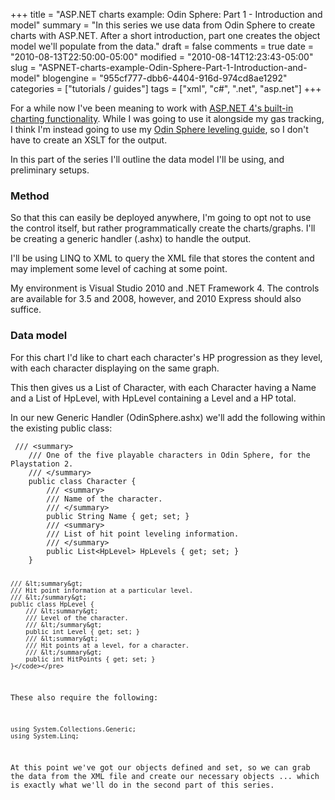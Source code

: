 +++
title = "ASP.NET charts example: Odin Sphere: Part 1 - Introduction and model"
summary = "In this series we use data from Odin Sphere to create charts with ASP.NET. After a short introduction, part one creates the object model we'll populate from the data."
draft = false
comments = true
date = "2010-08-13T22:50:00-05:00"
modified = "2010-08-14T12:23:43-05:00"
slug = "ASPNET-charts-example-Odin-Sphere-Part-1-Introduction-and-model"
blogengine = "955cf777-dbb6-4404-916d-974cd8ae1292"
categories = ["tutorials / guides"]
tags = ["xml", "c#", ".net", "asp.net"]
+++

<p>For a while now I've been meaning to work with <a rel="external" href="http://weblogs.asp.net/scottgu/archive/2010/02/07/built-in-charting-controls-vs-2010-and-net-4-series.aspx">ASP.NET 4's built-in charting functionality</a>. While I was going to use it alongside my gas tracking, I think I'm instead going to use my <a rel="external download" href="http://jamesrskemp.com/files/OdinSphere.xml">Odin Sphere leveling guide</a>, so I don't have to create an XSLT for the output.</p>
<p>In this part of the series I'll outline the data model I'll be using, and preliminary setups.</p>
<h3>Method</h3>
<p>So that this can easily be deployed anywhere, I'm going to opt not to use the control itself, but rather programmatically create the charts/graphs. I'll be&nbsp;creating a generic handler (.ashx) to handle the output.</p>
<p>I'll be using LINQ to XML to query the XML file that stores the content and may implement some level of caching at some point.</p>
<p>My environment is Visual Studio 2010 and .NET Framework 4. The controls are available for 3.5 and 2008, however, and 2010 Express should also suffice.</p>
<h3>Data model</h3>
<p>For this chart I'd like to chart each character's HP progression as they level, with each character displaying on the same graph.</p>
<p>This then gives us a List of Character, with each Character having a Name and a List of HpLevel, with HpLevel containing a Level and a HP total.</p>
<p>In our new Generic Handler (OdinSphere.ashx) we'll add the following within the existing public class:</p>
<pre class="code"><code class="csharp">	/// &lt;summary&gt;
	/// One of the five playable characters in Odin Sphere, for the Playstation 2.
	/// &lt;/summary&gt;
	public class Character {
		/// &lt;summary&gt;
		/// Name of the character.
		/// &lt;/summary&gt;
		public String Name { get; set; }
		/// &lt;summary&gt;
		/// List of hit point leveling information.
		/// &lt;/summary&gt;
		public List&lt;HpLevel&gt; HpLevels { get; set; }
	}

	/// &lt;summary&gt;
	/// Hit point information at a particular level.
	/// &lt;/summary&gt;
	public class HpLevel {
		/// &lt;summary&gt;
		/// Level of the character.
		/// &lt;/summary&gt;
		public int Level { get; set; }
		/// &lt;summary&gt;
		/// Hit points at a level, for a character.
		/// &lt;/summary&gt;
		public int HitPoints { get; set; }
	}</code></pre>
<p>These also require the following:</p>
<pre class="code"><code class="csharp">using System.Collections.Generic;
using System.Linq;</code></pre>
<p>At this point we've got our objects defined and set, so we can grab the data from the XML file and create our necessary objects ... which is exactly what we'll do in the second part of this series.</p>
